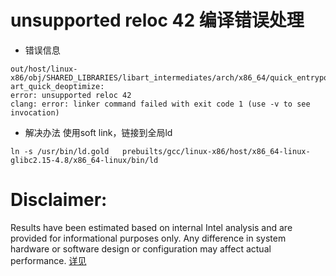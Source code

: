 # unsupported reloc 42 编译错误处理
- 错误信息
```
out/host/linux-x86/obj/SHARED_LIBRARIES/libart_intermediates/arch/x86_64/quick_entrypoints_x86_64.o:function art_quick_deoptimize: 
error: unsupported reloc 42
clang: error: linker command failed with exit code 1 (use -v to see invocation)
```
- 解决办法
使用soft link，链接到全局ld
```
ln -s /usr/bin/ld.gold   prebuilts/gcc/linux-x86/host/x86_64-linux-glibc2.15-4.8/x86_64-linux/bin/ld

```


# Disclaimer:
Results have been estimated based on internal Intel analysis and are provided
for informational purposes only. Any difference in system hardware or software
design or configuration may affect actual performance.
[详见](https://lore.kernel.org/lkml/20191127005312.GD20422@shao2-debian/)
